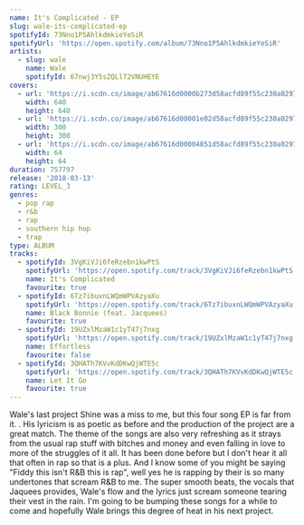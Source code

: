 ```yaml
---
name: It's Complicated - EP
slug: wale-its-complicated-ep
spotifyId: 73Nno1P5AhlkdmkieYeSiR
spotifyUrl: 'https://open.spotify.com/album/73Nno1P5AhlkdmkieYeSiR'
artists:
  - slug: wale
    name: Wale
    spotifyId: 67nwj3Y5sZQLl72VNUHEYE
covers:
  - url: 'https://i.scdn.co/image/ab67616d0000b273d58acfd89f55c230a0297e12'
    width: 640
    height: 640
  - url: 'https://i.scdn.co/image/ab67616d00001e02d58acfd89f55c230a0297e12'
    width: 300
    height: 300
  - url: 'https://i.scdn.co/image/ab67616d00004851d58acfd89f55c230a0297e12'
    width: 64
    height: 64
duration: 757797
release: '2018-03-13'
rating: LEVEL_3
genres:
  - pop rap
  - r&b
  - rap
  - southern hip hop
  - trap
type: ALBUM
tracks:
  - spotifyId: 3VgKiVJi6feRzebn1kwPtS
    spotifyUrl: 'https://open.spotify.com/track/3VgKiVJi6feRzebn1kwPtS'
    name: It's Complicated
    favourite: true
  - spotifyId: 6Tz7ibuxnLWQmWPVAzyaXu
    spotifyUrl: 'https://open.spotify.com/track/6Tz7ibuxnLWQmWPVAzyaXu'
    name: Black Bonnie (feat. Jacquees)
    favourite: true
  - spotifyId: 19UZxlMzaW1c1yT47j7nxg
    spotifyUrl: 'https://open.spotify.com/track/19UZxlMzaW1c1yT47j7nxg'
    name: Effortless
    favourite: false
  - spotifyId: 3QHATh7KVvKdDKwQjWTE5c
    spotifyUrl: 'https://open.spotify.com/track/3QHATh7KVvKdDKwQjWTE5c'
    name: Let It Go
    favourite: true
---
```

Wale's last project Shine was a miss to me, but this four song EP is far from it. . His
lyricism is as poetic as before and the production of the project are a great match. The
theme of the songs are also very refreshing as it strays from the usual rap stuff with bitches
and money and even falling in love to more of the struggles of it all. It has been done before
but I don't hear it all that often in rap so that is a plus. And I know some of you might
be saying "Fiddy this isn't R&B  this is rap", well yes he is rapping by their is so many
undertones that scream R&B to me. The super smooth beats, the vocals that Jaquees provides,
Wale's flow and the lyrics just scream someone tearing their vest in the rain. I'm going to
be bumping these songs for a while to come and hopefully Wale brings this degree of heat in
his next project.
